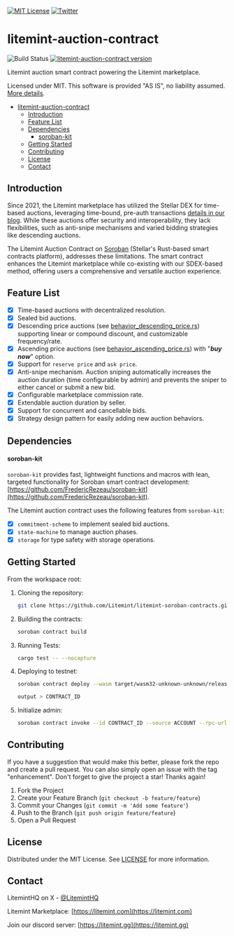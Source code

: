 [![MIT License][license-shield]][license-url]
[![Twitter][twitter-shield]][twitter-url]

# litemint-auction-contract
![Build Status](https://github.com/litemint/litemint-soroban-contracts/actions/workflows/rust.yml/badge.svg)
[![litemint-auction-contract version](https://img.shields.io/crates/v/litemint-auction-contract.svg)](https://crates.io/crates/litemint-auction-contract)

Litemint auction smart contract powering the Litemint marketplace.

Licensed under MIT. This software is provided "AS IS", no liability assumed. [More details](LICENSE).

- [litemint-auction-contract](#litemint-auction-contract)
  - [Introduction](#introduction)
  - [Feature List](#feature-list)
  - [Dependencies](#dependencies)
      - [soroban-kit](#soroban-kit)
  - [Getting Started](#getting-started)
  - [Contributing](#contributing)
  - [License](#license)
  - [Contact](#contact)

## Introduction

Since 2021, the Litemint marketplace has utilized the Stellar DEX for time-based auctions, leveraging time-bound, pre-auth transactions [details in our blog](https://blog.litemint.com/anatomy-of-a-stellar-powered-auction-on-litemint/). While these auctions offer security and interoperability, they lack flexibilities, such as anti-snipe mechanisms and varied bidding strategies like descending auctions.

The Litemint Auction Contract on [Soroban](https://soroban.stellar.org) (Stellar's Rust-based smart contracts platform), addresses these limitations. The smart contract enhances the Litemint marketplace while co-existing with our SDEX-based method, offering users a comprehensive and versatile auction experience.

## Feature List

- [X] Time-based auctions with decentralized resolution.
- [X] Sealed bid auctions.
- [X] Descending price auctions (see [behavior_descending_price.rs](https://github.com/litemint/litemint-soroban-contracts/blob/master/crates/litemint-auction-contract/src/auctions/behavior_descending_price.rs)) supporting linear or compound discount, and customizable frequency/rate.
- [X] Ascending price auctions (see [behavior_ascending_price.rs](https://github.com/litemint/litemint-soroban-contracts/blob/master/crates/litemint-auction-contract/src/auctions/behavior_ascending_price.rs)) with "**_buy now_**" option.
- [X] Support for `reserve price` and `ask price`.
- [X] Anti-snipe mechanism. Auction sniping automatically increases the auction duration (time configurable by admin) and prevents the sniper to either cancel or submit a new bid.
- [X] Configurable marketplace commission rate.
- [X] Extendable auction duration by seller.
- [X] Support for concurrent and cancellable bids.
- [X] Strategy design pattern for easily adding new auction behaviors.

## Dependencies

#### soroban-kit
  
  `soroban-kit` provides fast, lightweight functions and macros with lean, targeted functionality for Soroban smart contract development:
  [https://github.com/FredericRezeau/soroban-kit](https://github.com/FredericRezeau/soroban-kit).

  The Litemint auction contract uses the following features from `soroban-kit`:
  - [X] `commitment-scheme` to implement sealed bid auctions.
  - [X] `state-machine` to manage auction phases.
  - [X] `storage` for type safety with storage operations.

## Getting Started

From the workspace root:

1. Cloning the repository:
   ```sh
   git clone https://github.com/Litemint/litemint-soroban-contracts.git
   ```
2. Building the contracts:
   ```sh
   soroban contract build
   ```
3. Running Tests:
   ```sh
   cargo test -- --nocapture
   ```
4. Deploying to testnet:
   ```sh
   soroban contract deploy --wasm target/wasm32-unknown-unknown/release/litemint_auction_contract.wasm --source ACCOUNT --rpc-url https://soroban-testnet.stellar.org:443 --network-passphrase "Test SDF Network ; September 2015"
   ```
   ```sh
   output > CONTRACT_ID
   ```
5. Initialize admin:
   ```sh
   soroban contract invoke --id CONTRACT_ID --source ACCOUNT --rpc-url https://soroban-testnet.stellar.org:443 --network-passphrase "Test SDF Network ; September 2015" -- initialize --admin ACCOUNT --anti_snipe_time 60 --commission_rate 5 --extendable_auctions true
   ```

## Contributing

If you have a suggestion that would make this better, please fork the repo and create a pull request. You can also simply open an issue with the tag "enhancement".
Don't forget to give the project a star! Thanks again!

1. Fork the Project
2. Create your Feature Branch (`git checkout -b feature/feature`)
3. Commit your Changes (`git commit -m 'Add some feature'`)
4. Push to the Branch (`git push origin feature/feature`)
5. Open a Pull Request

## License

Distributed under the MIT License. See [LICENSE](LICENSE) for more information.

## Contact

LitemintHQ on X - [@LitemintHQ](https://twitter.com/LitemintHQ)

Litemint Marketplace: [https://litemint.com](https://litemint.com)

Join our discord server: [https://litemint.gg](https://litemint.gg)

[license-shield]: https://img.shields.io/github/license/litemint/litemint-soroban-contracts.svg?style=for-the-badge
[license-url]: https://github.com/litemint/litemint-soroban-contracts/blob/master/LICENSE
[twitter-shield]: https://img.shields.io/badge/-Twitter-black.svg?style=for-the-badge&logo=twitter&colorB=555
[twitter-url]: https://x.com/liteminthq

[rust-shield]: https://img.shields.io/badge/Rust-000000?style=flat-square&logo=Rust&logoColor=white
[rust-url]: https://www.rust-lang.org
[javascript-shield]: https://img.shields.io/badge/JavaScript-F7DF1E?style=flat-square&logo=javascript&logoColor=black
[javascript-url]: https://vanilla-js.com
